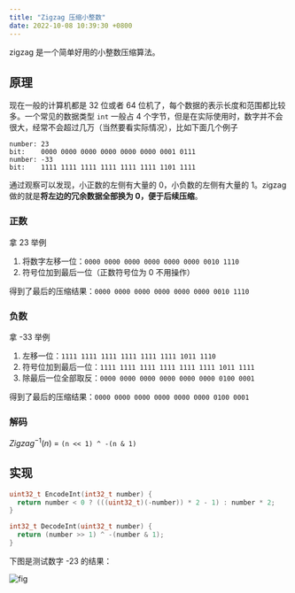 ```yaml
---
title: "Zigzag 压缩小整数"
date: 2022-10-08 10:39:30 +0800
---
```


zigzag 是一个简单好用的小整数压缩算法。

## 原理

现在一般的计算机都是 32 位或者 64 位机了，每个数据的表示长度和范围都比较多。一个常见的数据类型 `int` 一般占 4 个字节，但是在实际使用时，数字并不会很大，经常不会超过几万（当然要看实际情况），比如下面几个例子

```
number: 23
bit:    0000 0000 0000 0000 0000 0000 0001 0111
number: -33
bit:    1111 1111 1111 1111 1111 1111 1101 1111
```

通过观察可以发现，小正数的左侧有大量的 0，小负数的左侧有大量的 1。zigzag 做的就是**将左边的冗余数据全部换为 0，便于后续压缩**。

### 正数

拿 23 举例

1. 将数字左移一位：`0000 0000 0000 0000 0000 0000 0010 1110`
2. 符号位加到最后一位（正数符号位为 0 不用操作）

得到了最后的压缩结果：`0000 0000 0000 0000 0000 0000 0010 1110`

### 负数

拿 -33 举例

1. 左移一位：`1111 1111 1111 1111 1111 1111 1011 1110`
2. 符号位加到最后一位：`1111 1111 1111 1111 1111 1111 1011 1111`
3. 除最后一位全部取反：`0000 0000 0000 0000 0000 0000 0100 0001`

得到了最后的压缩结果：`0000 0000 0000 0000 0000 0000 0100 0001`

### 解码

$Zigzag^{-1}(n)$ = `(n << 1) ^ -(n & 1)`

## 实现

```cpp
uint32_t EncodeInt(int32_t number) {
  return number < 0 ? (((uint32_t)(-number)) * 2 - 1) : number * 2;
}

int32_t DecodeInt(uint32_t number) {
  return (number >> 1) ^ -(number & 1);
}
```

下图是测试数字 -23 的结果：

![fig](https://cdn.jsdelivr.net/gh/MiaoHN/pictures/img/2022-10-08-10-32-13.png)
